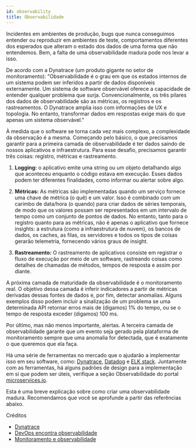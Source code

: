 ```yaml
---
id: observability
title: Observabilidade
---
```


Incidentes em ambientes de produção, bugs que nunca conseguimos entender ou reproduzir em ambientes de teste, comportamentos diferentes dos esperados que alteram o estado dos dados de uma forma que não entendemos. Bem, a falta de uma observabilidade madura pode nos levar a isso.

De acordo com a Dynatrace (um produto gigante no setor de monitoramento): "Observabilidade é o grau em que os estados internos de um sistema podem ser inferidos a partir de dados disponíveis externamente. Um sistema de software observável oferece a capacidade de entender qualquer problema que surja. Convencionalmente, os três pilares dos dados de observabilidade são as métricas, os registros e os rastreamentos. O Dynatrace amplia isso com informações de UX e topologia. No entanto, transformar dados em respostas exige mais do que apenas um sistema observável."

À medida que o software se torna cada vez mais complexo, a complexidade da observação é a mesma. Começando pelo básico, o que precisamos garantir para a primeira camada de observabilidade é ter dados saindo de nossos aplicativos e infraestrutura. Para esse desafio, precisamos garantir três coisas: registro, métricas e rastreamento.

1. **Logging:** o aplicativo emite uma string ou um objeto detalhando algo que aconteceu enquanto o código estava em execução. Esses dados podem ter diferentes finalidades, como informar ou alertar sobre algo.

2. **Métricas:** As métricas são implementadas quando um serviço fornece uma chave de métrica (o quê) e um valor. Isso é combinado com um carimbo de data/hora (o quando) para criar dados de séries temporais, de modo que os valores possam ser representados em um intervalo de tempo como um conjunto de pontos de dados. No entanto, tanto para o registro quanto para as métricas, não é apenas o aplicativo que fornece insights: a estrutura (como a infraestrutura de nuvem), os bancos de dados, os caches, as filas, os servidores e todos os tipos de coisas gerarão telemetria, fornecendo vários graus de insight.

3. **Rastreamento:** O rastreamento de aplicativos consiste em registrar o fluxo de execução por meio de um software, rastreando coisas como detalhes de chamadas de métodos, tempos de resposta e assim por diante. 

A próxima camada de maturidade da observabilidade é o monitoramento real. O objetivo dessa camada é inferir indicadores a partir de métricas derivadas dessas fontes de dados e, por fim, detectar anomalias. Alguns exemplos disso podem incluir a sinalização de um problema se uma determinada API retornar erros mais de (digamos) 1% do tempo, ou se o tempo de resposta exceder (digamos) 100 ms.

Por último, mas não menos importante, alertas. A terceira camada de observabilidade garante que um evento seja gerado pela plataforma de monitoramento sempre que uma anomalia for detectada, que é exatamente o que queremos que ela faça.

Há uma série de ferramentas no mercado que o ajudarão a implementar isso em seu software, como: [Dynatrace](http://dynatrace.com), [Datadog](https://www.datadoghq.com) e [ELK stack](https://www.elastic.co/pt/what-is/elk-stack). Juntamente com as ferramentas, há alguns padrões de design para a implementação em si que podem ser úteis, verifique a seção Observabilidade do portal [microservices.io](https://microservices.io/patterns/index.html).

Esta é uma breve explicação sobre como criar uma observabilidade madura. Recomendamos que você se aprofunde a partir das referências abaixo.

Créditos
- [Dynatrace](https://www.dynatrace.com)
- [DevOps encontra observabilidade](https://faun.pub/devops-meets-observability-78775c021b0e)
- [Monitoramento e observabilidade](https://copyconstruct.medium.com/monitoring-and-observability-8417d1952e1c)